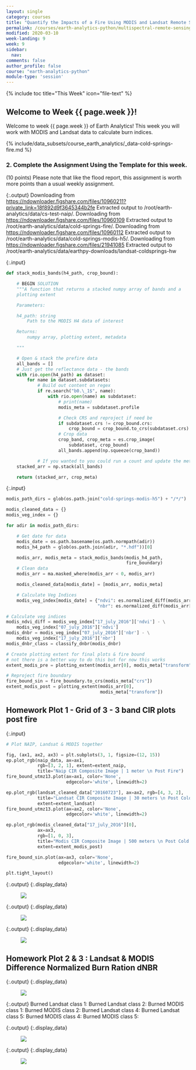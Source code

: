 ```yaml
---
layout: single
category: courses
title: "Quantify the Impacts of a Fire Using MODIS and Landsat Remote Sensing Data in Python"
permalink: /courses/earth-analytics-python/multispectral-remote-sensing-modis/
modified: 2020-03-10
week-landing: 9
week: 9
sidebar:
  nav:
comments: false
author_profile: false
course: "earth-analytics-python"
module-type: 'session'
---
```


{% include toc title="This Week" icon="file-text" %}

<div class="notice--info" markdown="1">

## <i class="fa fa-ship" aria-hidden="true"></i> Welcome to Week {{ page.week }}!

Welcome to week {{ page.week }} of Earth Analytics! This week you will work with MODIS and 
Landsat data to calculate burn indices.  

{% include/data_subsets/course_earth_analytics/_data-cold-springs-fire.md %}

</div>

### 2. Complete the Assignment Using the Template for this week. 
(10 points)
Please note that like the flood report, this assignment is worth more points than
a usual weekly assignment. 








{:.output}
    Downloading from https://ndownloader.figshare.com/files/10960211?private_link=18f892d9f3645344b2fe
    Extracted output to /root/earth-analytics/data/cs-test-naip/.
    Downloading from https://ndownloader.figshare.com/files/10960109
    Extracted output to /root/earth-analytics/data/cold-springs-fire/.
    Downloading from https://ndownloader.figshare.com/files/10960112
    Extracted output to /root/earth-analytics/data/cold-springs-modis-h5/.
    Downloading from https://ndownloader.figshare.com/files/21941085
    Extracted output to /root/earth-analytics/data/earthpy-downloads/landsat-coldsprings-hw









{:.input}
```python
def stack_modis_bands(h4_path, crop_bound):

    # BEGIN SOLUTION
    """A function that returns a stacked numpy array of bands and a 
    plotting extent

    Parameters:

    h4_path: string
        Path to the MODIS H4 data of interest

    Returns:
        numpy array, plotting extent, metadata

    """

    # Open & stack the prefire data
    all_bands = []
    # Just get the reflectance data - the bands
    with rio.open(h4_path) as dataset:
        for name in dataset.subdatasets:
            # Build out content on regex
            if re.search("b0.\_1$", name):
                with rio.open(name) as subdataset:
                    # print(name)
                    modis_meta = subdataset.profile

                    # Check CRS and reproject if need be
                    if subdataset.crs != crop_bound.crs:
                        crop_bound = crop_bound.to_crs(subdataset.crs)
                    # Crop data
                    crop_band, crop_meta = es.crop_image(
                        subdataset, crop_bound)
                    all_bands.append(np.squeeze(crop_band))

            # If you wanted to you could run a count and update the metadata here
    stacked_arr = np.stack(all_bands)

    return (stacked_arr, crop_meta)
```

{:.input}
```python
modis_path_dirs = glob(os.path.join("cold-springs-modis-h5") + "/*/")

modis_cleaned_data = {}
modis_veg_index = {}

for adir in modis_path_dirs:

    # Get date for data
    modis_date = os.path.basename(os.path.normpath(adir))
    modis_h4_path = glob(os.path.join(adir, "*.hdf"))[0]

    modis_arr, modis_meta = stack_modis_bands(modis_h4_path,
                                              fire_boundary)
    # Clean data
    modis_arr = ma.masked_where(modis_arr < 0, modis_arr)

    modis_cleaned_data[modis_date] = [modis_arr, modis_meta]

    # Calculate Veg Indices
    modis_veg_index[modis_date] = {"ndvi": es.normalized_diff(modis_arr[1], modis_arr[0]),
                                   "nbr": es.normalized_diff(modis_arr[1], modis_arr[6])}

# Calculate veg indices
modis_ndvi_diff = modis_veg_index["17_july_2016"]['ndvi'] - \
    modis_veg_index["07_july_2016"]['ndvi']
modis_dnbr = modis_veg_index["07_july_2016"]['nbr'] - \
    modis_veg_index["17_july_2016"]['nbr']
modis_dnbr_class = classify_dnbr(modis_dnbr)

# Create plotting extent for final plots & fire bound
# not there is a better way to do this but for now this works
extent_modis_pre = plotting_extent(modis_arr[0], modis_meta["transform"])

# Reproject fire boundary
fire_bound_sin = fire_boundary.to_crs(modis_meta["crs"])
extent_modis_post = plotting_extent(modis_arr[0],
                                    modis_meta["transform"])
```





## Homework Plot 1 - Grid of 3 - 3 band CIR plots post fire

{:.input}
```python
# Plot NAIP, Landsat & MODIS together

fig, (ax1, ax2, ax3) = plt.subplots(3, 1, figsize=(12, 15))
ep.plot_rgb(naip_data, ax=ax1,
            rgb=[3, 2, 1], extent=extent_naip,
            title="Naip CIR Composite Image | 1 meter \n Post Fire")
fire_bound_utmz13.plot(ax=ax1, color='None',
                       edgecolor='white', linewidth=2)

ep.plot_rgb(landsat_cleaned_data["20160723"], ax=ax2, rgb=[4, 3, 2],
            title="Landsat CIR Composite Image | 30 meters \n Post Cold Springs Fire \n July 23, 2016",
            extent=extent_landsat)
fire_bound_utmz13.plot(ax=ax2, color='None',
                       edgecolor='white', linewidth=2)

ep.plot_rgb(modis_cleaned_data["17_july_2016"][0],
            ax=ax3,
            rgb=[1, 0, 3],
            title="Modis CIR Composite Image | 500 meters \n Post Cold Springs Fire \n July 17, 2016",
            extent=extent_modis_post)

fire_bound_sin.plot(ax=ax3, color='None',
                    edgecolor='white', linewidth=2)

plt.tight_layout()
```

{:.output}
{:.display_data}

<figure>

<img src = "{{ site.url }}/images/courses/earth-analytics-python/09-multispectral-remote-sensing-fire/2017-01-01-week-09-spectral-remote-sensing-modis/2017-01-01-week-09-spectral-remote-sensing-modis_19_0.png">

</figure>










{:.output}
{:.display_data}

<figure>

<img src = "{{ site.url }}/images/courses/earth-analytics-python/09-multispectral-remote-sensing-fire/2017-01-01-week-09-spectral-remote-sensing-modis/2017-01-01-week-09-spectral-remote-sensing-modis_24_0.png">

</figure>










{:.output}
{:.display_data}

<figure>

<img src = "{{ site.url }}/images/courses/earth-analytics-python/09-multispectral-remote-sensing-fire/2017-01-01-week-09-spectral-remote-sensing-modis/2017-01-01-week-09-spectral-remote-sensing-modis_30_0.png">

</figure>







## Homework Plot 2 & 3 : Landsat & MODIS Difference Normalized Burn Ration  dNBR



{:.output}
{:.display_data}

<figure>

<img src = "{{ site.url }}/images/courses/earth-analytics-python/09-multispectral-remote-sensing-fire/2017-01-01-week-09-spectral-remote-sensing-modis/2017-01-01-week-09-spectral-remote-sensing-modis_35_0.png">

</figure>









{:.output}
    Burned Landsat class 1:
    Burned Landsat class 2:
    Burned MODIS class 1:
    Burned MODIS class 2:
    Burned Landsat class 4:
    Burned Landsat class 5:
    Burned MODIS class 4:
    Burned MODIS class 5:









{:.output}
{:.display_data}

<figure>

<img src = "{{ site.url }}/images/courses/earth-analytics-python/09-multispectral-remote-sensing-fire/2017-01-01-week-09-spectral-remote-sensing-modis/2017-01-01-week-09-spectral-remote-sensing-modis_44_0.png">

</figure>








{:.output}
{:.display_data}

<figure>

<img src = "{{ site.url }}/images/courses/earth-analytics-python/09-multispectral-remote-sensing-fire/2017-01-01-week-09-spectral-remote-sensing-modis/2017-01-01-week-09-spectral-remote-sensing-modis_47_0.png">

</figure>



